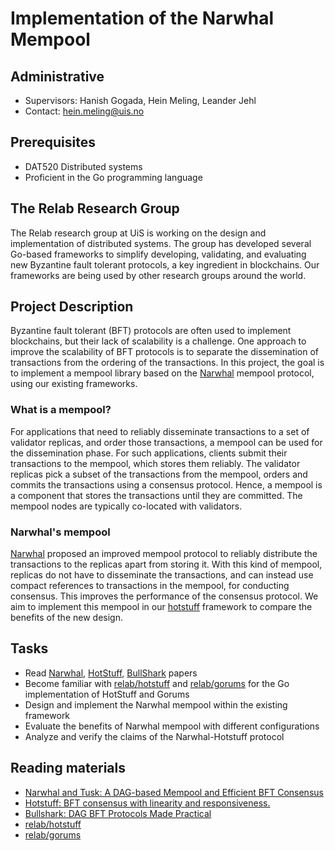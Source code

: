 # Implementation of the Narwhal Mempool

## Administrative

- Supervisors: Hanish Gogada, Hein Meling, Leander Jehl
- Contact: <hein.meling@uis.no>

## Prerequisites

- DAT520 Distributed systems
- Proficient in the Go programming language

## The Relab Research Group

The Relab research group at UiS is working on the design and implementation of distributed systems.
The group has developed several Go-based frameworks to simplify developing, validating, and evaluating new Byzantine fault tolerant protocols, a key ingredient in blockchains.
Our frameworks are being used by other research groups around the world.

## Project Description

Byzantine fault tolerant (BFT) protocols are often used to implement blockchains, but their lack of scalability is a challenge.
One approach to improve the scalability of BFT protocols is to separate the dissemination of transactions from the ordering of the transactions.
In this project, the goal is to implement a mempool library based on the [Narwhal][1] mempool protocol, using our existing frameworks.

### What is a mempool?

For applications that need to reliably disseminate transactions to a set of validator replicas, and order those transactions, a mempool can be used for the dissemination phase.
For such applications, clients submit their transactions to the mempool, which stores them reliably.
The validator replicas pick a subset of the transactions from the mempool, orders and commits the transactions using a consensus protocol.
Hence, a mempool is a component that stores the transactions until they are committed.
The mempool nodes are typically co-located with validators.

### Narwhal's mempool

[Narwhal][1] proposed an improved mempool protocol to reliably distribute the transactions to the replicas apart from storing it.
With this kind of mempool, replicas do not have to disseminate the transactions, and can instead use compact references to transactions in the mempool, for conducting consensus.
This improves the performance of the consensus protocol.
We aim to implement this mempool in our [hotstuff][4] framework to compare the benefits of the new design.

## Tasks

- Read [Narwhal][1], [HotStuff][2], [BullShark][3] papers
- Become familiar with [relab/hotstuff][4] and [relab/gorums][5] for the Go implementation of HotStuff and Gorums
- Design and implement the Narwhal mempool within the existing framework
- Evaluate the benefits of Narwhal mempool with different configurations
- Analyze and verify the claims of the Narwhal-Hotstuff protocol

## Reading materials

- [Narwhal and Tusk: A DAG-based Mempool and Efficient BFT Consensus][1]
- [Hotstuff: BFT consensus with linearity and responsiveness.][2]
- [Bullshark: DAG BFT Protocols Made Practical][3]
- [relab/hotstuff][4]
- [relab/gorums][5]

[1]: https://arxiv.org/pdf/2105.11827.pdf
[2]: https://dl.acm.org/doi/pdf/10.1145/3293611.3331591
[3]: https://arxiv.org/abs/2201.05677
[4]: https://github.com/relab/hotstuff
[5]: https://github.com/relab/gorums
